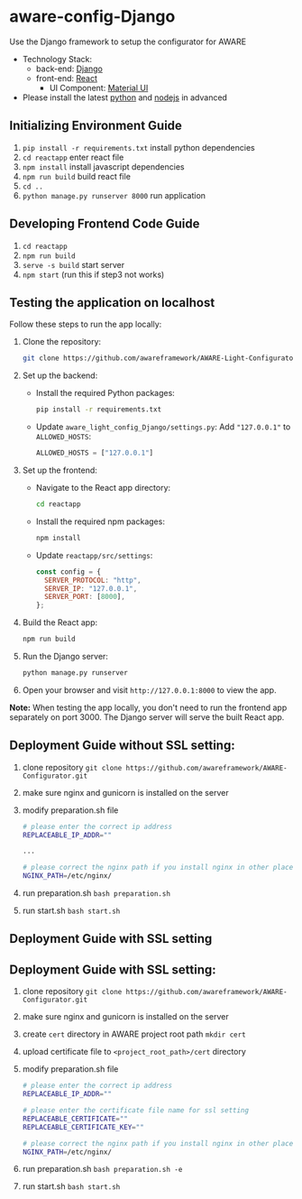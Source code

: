 # aware-config-Django
Use the Django framework to setup the configurator for AWARE

* Technology Stack:
  * back-end: [Django](https://www.djangoproject.com/)
  * front-end: [React](https://reactjs.org/)
    * UI Component: [Material UI](https://mui.com/)
* Please install the latest [python](https://www.python.org/downloads/) and [nodejs](https://nodejs.org/en/) in advanced

## Initializing Environment Guide

1. `pip install -r requirements.txt` install python dependencies
2. `cd reactapp` enter react file
3. `npm install` install javascript dependencies
4. `npm run build` build react file
5. `cd ..`
6. `python manage.py runserver 8000` run application

## Developing Frontend Code Guide

1. `cd reactapp`
2. `npm run build`
3. `serve -s build` start server
4. `npm start` (run this if step3 not works)

## Testing the application on localhost

Follow these steps to run the app locally:

1. Clone the repository:

   ```bash
   git clone https://github.com/awareframework/AWARE-Light-Configurator.git
   ```

2. Set up the backend:

   * Install the required Python packages:

     ```bash
     pip install -r requirements.txt
     ```

   * Update `aware_light_config_Django/settings.py`:
     Add `"127.0.0.1"` to `ALLOWED_HOSTS`:

     ```python
     ALLOWED_HOSTS = ["127.0.0.1"]
     ```

3. Set up the frontend:

   * Navigate to the React app directory:

     ```bash
     cd reactapp
     ```

   * Install the required npm packages:

     ```bash
     npm install
     ```

   * Update `reactapp/src/settings`:

     ```javascript
     const config = {
       SERVER_PROTOCOL: "http",
       SERVER_IP: "127.0.0.1",
       SERVER_PORT: [8000],
     };
     ```

4. Build the React app:

   ```bash
   npm run build
   ```

5. Run the Django server:

   ```bash
   python manage.py runserver
   ```

6. Open your browser and visit `http://127.0.0.1:8000` to view the app.

**Note:** When testing the app locally, you don't need to run the frontend app separately on port 3000. The Django server will serve the built React app.

## Deployment Guide without SSL setting:
1. clone repository 
`git clone https://github.com/awareframework/AWARE-Configurator.git`
2. make sure nginx and gunicorn is installed on the server
3. modify preparation.sh file

    ```bash
    # please enter the correct ip address
    REPLACEABLE_IP_ADDR=""

    ...

    # please correct the nginx path if you install nginx in other place.
    NGINX_PATH=/etc/nginx/
    ```

4. run preparation.sh `bash preparation.sh`
5. run start.sh `bash start.sh`

## Deployment Guide with SSL setting

## Deployment Guide with SSL setting:
1. clone repository 
`git clone https://github.com/awareframework/AWARE-Configurator.git`
2. make sure nginx and gunicorn is installed on the server
3. create `cert` directory in AWARE project root path `mkdir cert`
4. upload certificate file to `<project_root_path>/cert` directory
5. modify preparation.sh file

    ```bash
    # please enter the correct ip address
    REPLACEABLE_IP_ADDR=""

    # please enter the certificate file name for ssl setting
    REPLACEABLE_CERTIFICATE=""
    REPLACEABLE_CERTIFICATE_KEY=""

    # please correct the nginx path if you install nginx in other place.
    NGINX_PATH=/etc/nginx/
    ```

6. run preparation.sh `bash preparation.sh -e`
7. run start.sh `bash start.sh`

